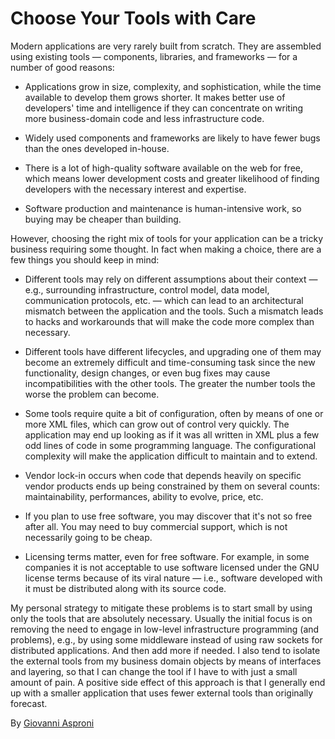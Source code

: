 # Choose Your Tools with Care

Modern applications are very rarely built from scratch. They are assembled using existing tools — components, libraries, and frameworks — for a number of good reasons:

- Applications grow in size, complexity, and sophistication, while the time available to develop them grows shorter. It makes better use of developers' time and intelligence if they can concentrate on writing more business-domain code and less infrastructure code.

- Widely used components and frameworks are likely to have fewer bugs than the ones developed in-house.

- There is a lot of high-quality software available on the web for free, which means lower development costs and greater likelihood of finding developers with the necessary interest and expertise.

- Software production and maintenance is human-intensive work, so buying may be cheaper than building.

However, choosing the right mix of tools for your application can be a tricky business requiring some thought. In fact when making a choice, there are a few things you should keep in mind:

- Different tools may rely on different assumptions about their context — e.g., surrounding infrastructure, control model, data model, communication protocols, etc. — which can lead to an architectural mismatch between the application and the tools. Such a mismatch leads to hacks and workarounds that will make the code more complex than necessary.

- Different tools have different lifecycles, and upgrading one of them may become an extremely difficult and time-consuming task since the new functionality, design changes, or even bug fixes may cause incompatibilities with the other tools. The greater the number tools the worse the problem can become.

- Some tools require quite a bit of configuration, often by means of one or more XML files, which can grow out of control very quickly. The application may end up looking as if it was all written in XML plus a few odd lines of code in some programming language. The configurational complexity will make the application difficult to maintain and to extend.

- Vendor lock-in occurs when code that depends heavily on specific vendor products ends up being constrained by them on several counts: maintainability, performances, ability to evolve, price, etc.

- If you plan to use free software, you may discover that it's not so free after all. You may need to buy commercial support, which is not necessarily going to be cheap.

- Licensing terms matter, even for free software. For example, in some companies it is not acceptable to use software licensed under the GNU license terms because of its viral nature — i.e., software developed with it must be distributed along with its source code.

My personal strategy to mitigate these problems is to start small by using only the tools that are absolutely necessary. Usually the initial focus is on removing the need to engage in low-level infrastructure programming (and problems), e.g., by using some middleware instead of using raw sockets for distributed applications. And then add more if needed. I also tend to isolate the external tools from my business domain objects by means of interfaces and layering, so that I can change the tool if I have to with just a small amount of pain. A positive side effect of this approach is that I generally end up with a smaller application that uses fewer external tools than originally forecast.

By [Giovanni Asproni](http://programmer.97things.oreilly.com/wiki/index.php/Giovanni_Asproni)